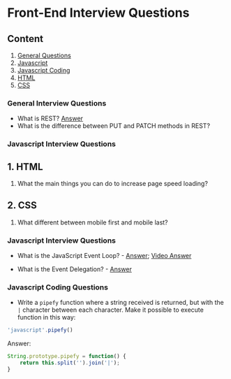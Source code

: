 # Front-End Interview Questions
## Content

1. [General Questions](#general-interview-questions)
1. [Javascript](#javascript-interview-questions)
1. [Javascript Coding](#javascript-coding-questions)
1. [HTML](#html-interview-questions)
1. [CSS](#css-interview-questions)


### General Interview Questions
* What is REST?
[Answer](http://searchmicroservices.techtarget.com/definition/REST-representational-state-transfer)
* What is the difference between PUT and PATCH methods in REST?


### Javascript Interview Questions
## 1. HTML
1. What the main things you can do to increase page speed loading?
## 2. CSS
1. What different between mobile first and mobile last?


### Javascript Interview Questions

* What is the JavaScript Event Loop? - [Answer](http://altitudelabs.com/blog/what-is-the-javascript-event-loop/); [Video Answer](https://www.youtube.com/watch?v=8aGhZQkoFbQ&t=1244s)

* What is the Event Delegation? - [Answer](https://davidwalsh.name/event-delegate)


### Javascript Coding Questions

* Write a `pipefy` function where a string received is returned, but with the `|` character between each character. Make it possible to execute function in this way:
```javascript
'javascript'.pipefy()
```

Answer:
```javascript
String.prototype.pipefy = function() {
	return this.split('').join('|');
}
```
